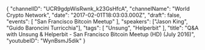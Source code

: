 {
    "channelID": "UCR9gdpWisRwnk_k23GsHfcA",
    "channelName": "World Crypto Network",
    "date": "2017-02-01T18:03:03.000Z",
    "draft": false,
    "events": [
        "San Francisco Bitcoin Meetup"
    ],
    "speakers": ["Jason King", "Guido Baroncini Turricchia"],
    "tags": [
        "Unsung",
        "Helperbit"
    ],
    "title": "Q&A with Unsung & Helperbit - San Francisco Bitcoin Meetup (HD) (July 2016)",
    "youtubeID": "WynBsmJ5dik"
}
